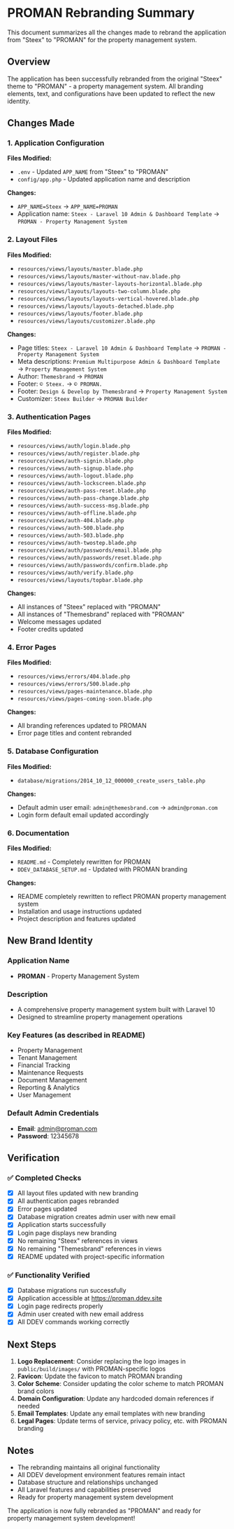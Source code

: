 # PROMAN Rebranding Summary

This document summarizes all the changes made to rebrand the application from "Steex" to "PROMAN" for the property management system.

## Overview

The application has been successfully rebranded from the original "Steex" theme to "PROMAN" - a property management system. All branding elements, text, and configurations have been updated to reflect the new identity.

## Changes Made

### 1. Application Configuration

**Files Modified:**
- `.env` - Updated `APP_NAME` from "Steex" to "PROMAN"
- `config/app.php` - Updated application name and description

**Changes:**
- `APP_NAME=Steex` → `APP_NAME=PROMAN`
- Application name: `Steex - Laravel 10 Admin & Dashboard Template` → `PROMAN - Property Management System`

### 2. Layout Files

**Files Modified:**
- `resources/views/layouts/master.blade.php`
- `resources/views/layouts/master-without-nav.blade.php`
- `resources/views/layouts/master-layouts-horizontal.blade.php`
- `resources/views/layouts/layouts-two-column.blade.php`
- `resources/views/layouts/layouts-vertical-hovered.blade.php`
- `resources/views/layouts/layouts-detached.blade.php`
- `resources/views/layouts/footer.blade.php`
- `resources/views/layouts/customizer.blade.php`

**Changes:**
- Page titles: `Steex - Laravel 10 Admin & Dashboard Template` → `PROMAN - Property Management System`
- Meta descriptions: `Premium Multipurpose Admin & Dashboard Template` → `Property Management System`
- Author: `Themesbrand` → `PROMAN`
- Footer: `© Steex.` → `© PROMAN.`
- Footer: `Design & Develop by Themesbrand` → `Property Management System`
- Customizer: `Steex Builder` → `PROMAN Builder`

### 3. Authentication Pages

**Files Modified:**
- `resources/views/auth/login.blade.php`
- `resources/views/auth/register.blade.php`
- `resources/views/auth-signin.blade.php`
- `resources/views/auth-signup.blade.php`
- `resources/views/auth-logout.blade.php`
- `resources/views/auth-lockscreen.blade.php`
- `resources/views/auth-pass-reset.blade.php`
- `resources/views/auth-pass-change.blade.php`
- `resources/views/auth-success-msg.blade.php`
- `resources/views/auth-offline.blade.php`
- `resources/views/auth-404.blade.php`
- `resources/views/auth-500.blade.php`
- `resources/views/auth-503.blade.php`
- `resources/views/auth-twostep.blade.php`
- `resources/views/auth/passwords/email.blade.php`
- `resources/views/auth/passwords/reset.blade.php`
- `resources/views/auth/passwords/confirm.blade.php`
- `resources/views/auth/verify.blade.php`
- `resources/views/layouts/topbar.blade.php`

**Changes:**
- All instances of "Steex" replaced with "PROMAN"
- All instances of "Themesbrand" replaced with "PROMAN"
- Welcome messages updated
- Footer credits updated

### 4. Error Pages

**Files Modified:**
- `resources/views/errors/404.blade.php`
- `resources/views/errors/500.blade.php`
- `resources/views/pages-maintenance.blade.php`
- `resources/views/pages-coming-soon.blade.php`

**Changes:**
- All branding references updated to PROMAN
- Error page titles and content rebranded

### 5. Database Configuration

**Files Modified:**
- `database/migrations/2014_10_12_000000_create_users_table.php`

**Changes:**
- Default admin user email: `admin@themesbrand.com` → `admin@proman.com`
- Login form default email updated accordingly

### 6. Documentation

**Files Modified:**
- `README.md` - Completely rewritten for PROMAN
- `DDEV_DATABASE_SETUP.md` - Updated with PROMAN branding

**Changes:**
- README completely rewritten to reflect PROMAN property management system
- Installation and usage instructions updated
- Project description and features updated

## New Brand Identity

### Application Name
- **PROMAN** - Property Management System

### Description
- A comprehensive property management system built with Laravel 10
- Designed to streamline property management operations

### Key Features (as described in README)
- Property Management
- Tenant Management
- Financial Tracking
- Maintenance Requests
- Document Management
- Reporting & Analytics
- User Management

### Default Admin Credentials
- **Email**: admin@proman.com
- **Password**: 12345678

## Verification

### ✅ Completed Checks
- [x] All layout files updated with new branding
- [x] All authentication pages rebranded
- [x] Error pages updated
- [x] Database migration creates admin user with new email
- [x] Application starts successfully
- [x] Login page displays new branding
- [x] No remaining "Steex" references in views
- [x] No remaining "Themesbrand" references in views
- [x] README updated with project-specific information

### ✅ Functionality Verified
- [x] Database migrations run successfully
- [x] Application accessible at https://proman.ddev.site
- [x] Login page redirects properly
- [x] Admin user created with new email address
- [x] All DDEV commands working correctly

## Next Steps

1. **Logo Replacement**: Consider replacing the logo images in `public/build/images/` with PROMAN-specific logos
2. **Favicon**: Update the favicon to match PROMAN branding
3. **Color Scheme**: Consider updating the color scheme to match PROMAN brand colors
4. **Domain Configuration**: Update any hardcoded domain references if needed
5. **Email Templates**: Update any email templates with new branding
6. **Legal Pages**: Update terms of service, privacy policy, etc. with PROMAN branding

## Notes

- The rebranding maintains all original functionality
- All DDEV development environment features remain intact
- Database structure and relationships unchanged
- All Laravel features and capabilities preserved
- Ready for property management system development

The application is now fully rebranded as "PROMAN" and ready for property management system development! 
